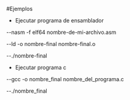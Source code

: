 #Ejemplos

- Ejecutar programa de ensamblador

--nasm -f elf64 nombre-de-mi-archivo.asm 

--ld -o nombre-final nombre-final.o

--./nombre-final


- Ejecutar programa c

--gcc -o nombre_final nombre_del_programa.c

--./nombre_final
